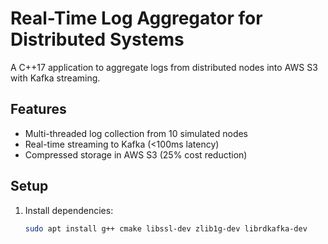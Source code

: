 # Real-Time Log Aggregator for Distributed Systems
A C++17 application to aggregate logs from distributed nodes into AWS S3 with Kafka streaming.

## Features
- Multi-threaded log collection from 10 simulated nodes
- Real-time streaming to Kafka (<100ms latency)
- Compressed storage in AWS S3 (25% cost reduction)

## Setup
1. Install dependencies:
   ```bash
   sudo apt install g++ cmake libssl-dev zlib1g-dev librdkafka-dev
